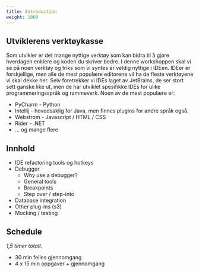 ```yaml
---
title: Introduction
weight: 1000
---
```


## Utviklerens verktøykasse

Som utvikler er det mange nyttige verktøy som kan bidra til å gjøre hverdagen enklere og koden du skriver bedre. I 
denne workshoppen skal vi se på noen verktøy og triks som vi syntes er veldig nyttige i IDEen. IDEer er forskjellige,
men alle de mest populære editorene vil ha de fleste verktøyene vi skal dekke her. Selv foretrekker vi IDEs laget av 
JetBrains, de ser stort sett ganske like ut, men de har utviklet spesifikke IDEs for ulike programmeringsspråk og 
rammeverk. Noen av de mest populære er:

- PyCharm - Python
- Intellij - hovedsaklig for Java, men finnes plugins for andre språk også. 
- Webstrom - Javascript / HTML / CSS
- Rider - .NET
- ... og mange flere

## Innhold

- IDE refactoring tools og hotkeys
- Debugger
  - Why use a debugger?
  - General tools
  - Breakpoints
  - Step over / step-into 
- Database integration
- Other plug-ins (s3)
- Mocking / testing

## Schedule

*1,5 timer totalt.*

- 30 min felles gjennomgang 
- 4 x 15 min oppgaver + gjennomgang
